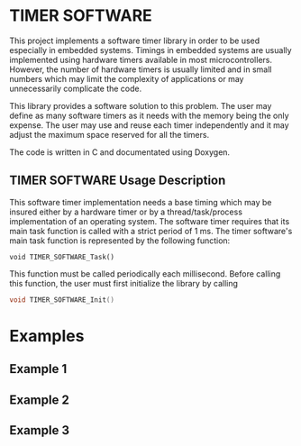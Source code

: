 TIMER SOFTWARE
==============

This project implements a software timer library in order to be used especially in embedded systems. Timings in embedded systems are usually implemented using hardware timers available in most microcontrollers. However, the number of hardware timers is usually limited and in small numbers which may limit the complexity of applications or may unnecessarily complicate the code. 

This library provides a software solution to this problem. The user may define as many software timers as it needs with the memory being the only expense. The user may use and reuse each timer independently and it may adjust the maximum space reserved for all the timers. 

The code is written in C and documentated using Doxygen. 

TIMER SOFTWARE Usage Description
--------------------------

This software timer implementation needs a base timing which may be insured either by a hardware timer or by a thread/task/process implementation of an operating system. The software timer requires that its main task function is called with a strict period of 1 ms. The timer software's main task function is represented by the following function:

`void TIMER_SOFTWARE_Task()`

This function must be called periodically each millisecond. Before calling this function, the user must first initialize the library by calling 

```C
void TIMER_SOFTWARE_Init()
```

Examples
========


Example 1
---------


Example 2
---------


Example 3
---------
